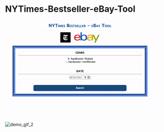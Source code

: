 # NYTimes-Bestseller-eBay-Tool

![demo_gif_1](https://raw.githubusercontent.com/naiemg/NYTimes-Bestseller-eBay-Tool/main/demo_gif_1.gif?token=AIPG7RRSZRNIQ4VKGRJ3SXTBJKSNY)
![demo_gif_2](https://github.com/naiemg/NYTimes-Bestseller-eBay-Tool/blob/main/demo_gif_2.gif?raw=true)

